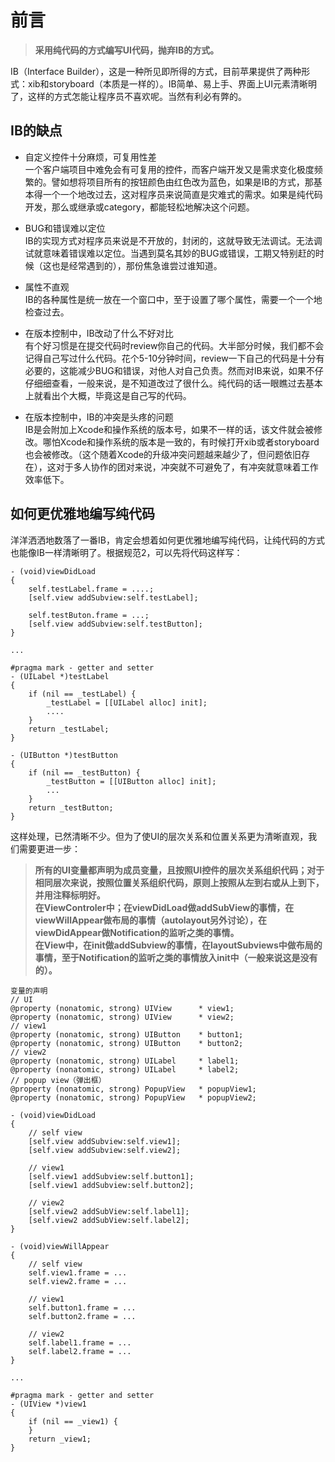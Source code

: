 # 前言


> **采用纯代码的方式编写UI代码，抛弃IB的方式。**

IB（Interface Builder），这是一种所见即所得的方式，目前苹果提供了两种形式：xib和storyboard（本质是一样的）。IB简单、易上手、界面上UI元素清晰明了，这样的方式怎能让程序员不喜欢呢。当然有利必有弊的。

## IB的缺点  

* 自定义控件十分麻烦，可复用性差  
一个客户端项目中难免会有可复用的控件，而客户端开发又是需求变化极度频繁的。譬如想将项目所有的按钮颜色由红色改为蓝色，如果是IB的方式，那基本得一个一个地改过去，这对程序员来说简直是灾难式的需求。如果是纯代码开发，那么或继承或category，都能轻松地解决这个问题。  

* BUG和错误难以定位  
IB的实现方式对程序员来说是不开放的，封闭的，这就导致无法调试。无法调试就意味着错误难以定位。当遇到莫名其妙的BUG或错误，工期又特别赶的时候（这也是经常遇到的），那份焦急谁尝过谁知道。

* 属性不直观  
IB的各种属性是统一放在一个窗口中，至于设置了哪个属性，需要一个一个地检查过去。

* 在版本控制中，IB改动了什么不好对比  
有个好习惯是在提交代码时review你自己的代码。大半部分时候，我们都不会记得自己写过什么代码。花个5-10分钟时间，review一下自己的代码是十分有必要的，这能减少BUG和错误，对他人对自己负责。然而对IB来说，如果不仔仔细细查看，一般来说，是不知道改过了很什么。纯代码的话一眼瞧过去基本上就看出个大概，毕竟这是自己写的代码。  

* 在版本控制中，IB的冲突是头疼的问题  
IB是会附加上Xcode和操作系统的版本号，如果不一样的话，该文件就会被修改。哪怕Xcode和操作系统的版本是一致的，有时候打开xib或者storyboard也会被修改。（这个随着Xcode的升级冲突问题越来越少了，但问题依旧存在），这对于多人协作的团对来说，冲突就不可避免了，有冲突就意味着工作效率低下。

## 如何更优雅地编写纯代码
洋洋洒洒地数落了一番IB，肯定会想着如何更优雅地编写纯代码，让纯代码的方式也能像IB一样清晰明了。根据规范2，可以先将代码这样写：

```
- (void)viewDidLoad
{
    self.testLabel.frame = ....;
    [self.view addSubview:self.testLabel];
 
    self.testButon.frame = ...;
    [self.view addSubview:self.testButton];
}
 
...
 
#pragma mark - getter and setter
- (UILabel *)testLabel
{
    if (nil == _testLabel) {
        _testLabel = [[UILabel alloc] init];
        ....
    }
    return _testLabel;
}
 
- (UIButton *)testButton
{
    if (nil == _testButton) {
        _testButton = [[UIButton alloc] init];
        ...
    }
    return _testButton;
}
```
这样处理，已然清晰不少。但为了使UI的层次关系和位置关系更为清晰直观，我们需要更进一步： 
 
> **所有的UI变量都声明为成员变量，且按照UI控件的层次关系组织代码；对于相同层次来说，按照位置关系组织代码，原则上按照从左到右或从上到下，并用注释标明好。  
在ViewControler中；在viewDidLoad做addSubView的事情，在viewWillAppear做布局的事情（autolayout另外讨论），在viewDidAppear做Notification的监听之类的事情。  
在View中，在init做addSubview的事情，在layoutSubviews中做布局的事情，至于Notification的监听之类的事情放入init中（一般来说这是没有的）。**  


```
变量的声明
// UI
@property (nonatomic, strong) UIView      * view1;
@property (nonatomic, strong) UIView      * view2;
// view1
@property (nonatomic, strong) UIButton    * button1;
@property (nonatomic, strong) UIButton    * button2;
// view2
@property (nonatomic, strong) UILabel     * label1;
@property (nonatomic, strong) UILabel     * label2;
// popup view（弹出框）
@property (nonatomic, strong) PopupView   * popupView1;
@property (nonatomic, strong) PopupView   * popupView2;

- (void)viewDidLoad
{
    // self view
    [self.view addSubview:self.view1];
    [self.view addSubview:self.view2];
    
    // view1
    [self.view1 addSubview:self.button1];
    [self.view1 addSubview:self.button2];
    
    // view2
    [self.view2 addSubView:self.label1];
    [self.view2 addSubView:self.label2];
}

- (void)viewWillAppear
{
    // self view
    self.view1.frame = ...
    self.view2.frame = ...
    
    // view1
    self.button1.frame = ...
    self.button2.frame = ...
    
    // view2
    self.label1.frame = ...
    self.label2.frame = ...
}

...

#pragma mark - getter and setter
- (UIView *)view1
{
    if (nil == _view1) {
    }
    return _view1;
}

```